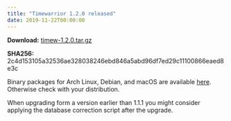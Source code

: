 ```yaml
---
title: "Timewarrior 1.2.0 released"
date: 2019-11-22T00:00:00
---
```


**Download:** [timew-1.2.0.tar.gz](https://github.com/GothenburgBitFactory/timewarrior/releases/download/v1.2.0/timew-1.2.0.tar.gz)

**SHA256:** 2c4d153105a32536ae328038246ebd846a5abd96df7ed29c11100866eaed8e3c 

Binary packages for Arch Linux, Debian, and macOS are available [here](../../docs/install).
Otherwise check with your distribution.

When upgrading form a version earlier than 1.1.1 you might consider applying the database correction script after the upgrade.
